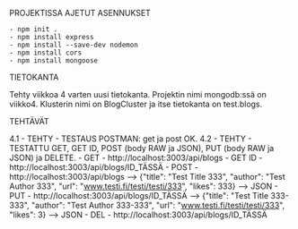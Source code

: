 PROJEKTISSA AJETUT ASENNUKSET

    - npm init .
    - npm install express
    - npm install --save-dev nodemon
    - npm install cors
    - npm install mongoose

TIETOKANTA

Tehty viikkoa 4 varten uusi tietokanta. Projektin nimi mongodb:ssä on viikko4. Klusterin nimi on BlogCluster ja itse tietokanta on test.blogs.

TEHTÄVÄT

4.1         - TEHTY     - TESTAUS POSTMAN: get ja post OK.
4.2         - TEHTY     - TESTATTU GET, GET ID, POST (body RAW ja JSON), PUT (body RAW ja JSON) ja DELETE.
                        - GET       - http://localhost:3003/api/blogs
                        - GET ID    - http://localhost:3003/api/blogs/ID_TÄSSÄ
                        - POST      - http://localhost:3003/api/blogs --> {"title": "Test Title 333", "author": "Test Author 333", "url": 
                                      "www.testi.fi/testi/testi/333", "likes": 333} --> JSON
                        - PUT       - http://localhost:3003/api/blogs/ID_TÄSSÄ --> {"title": "Test Title 333-333", "author": "Test Author 333-333",
                                      "url": "www.testi.fi/testi/testi/333", "likes": 3} --> JSON
                        - DEL       - http://localhost:3003/api/blogs/ID_TÄSSÄ
